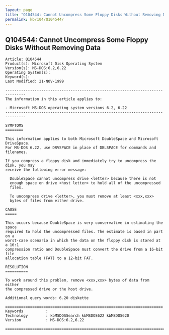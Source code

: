 ```yaml
---
layout: page
title: "Q104544: Cannot Uncompress Some Floppy Disks Without Removing Data"
permalink: kb/104/Q104544/
---
```


## Q104544: Cannot Uncompress Some Floppy Disks Without Removing Data

	Article: Q104544
	Product(s): Microsoft Disk Operating System
	Version(s): MS-DOS:6.2,6.22
	Operating System(s): 
	Keyword(s): 
	Last Modified: 21-NOV-1999
	
	-------------------------------------------------------------------------------
	The information in this article applies to:
	
	- Microsoft MS-DOS operating system versions 6.2, 6.22 
	-------------------------------------------------------------------------------
	
	SYMPTOMS
	========
	
	This information applies to both Microsoft DoubleSpace and Microsoft DriveSpace.
	For MS-DOS 6.22, use DRVSPACE in place of DBLSPACE for commands and filenames.
	
	If you compress a floppy disk and immediately try to uncompress the disk, you may
	receive the following error message:
	
	  DoubleSpace cannot uncompress drive <letter> because there is not
	  enough space on drive <host letter> to hold all of the uncompressed
	  files.
	
	  To uncompress drive <letter>, you must remove at least <xxx,xxx>
	  bytes of files from either drive.
	
	CAUSE
	=====
	
	This occurs because DoubleSpace is very conservative in estimating the space
	required to hold the uncompressed files. The estimate is based in part on a
	worst-case scenario in which the data on the floppy disk is stored at a 16:1
	compression ratio and DoubleSpace must convert the drive from a 16-bit file
	allocation table (FAT) to a 12-bit FAT.
	
	RESOLUTION
	==========
	
	To work around this problem, remove <xxx,xxx> bytes of data from either
	the compressed drive or the host drive.
	
	Additional query words: 6.20 diskette
	
	======================================================================
	Keywords          :  
	Technology        : kbMSDOSSearch kbMSDOS622 kbMSDOS620
	Version           : MS-DOS:6.2,6.22
	
	=============================================================================
	
